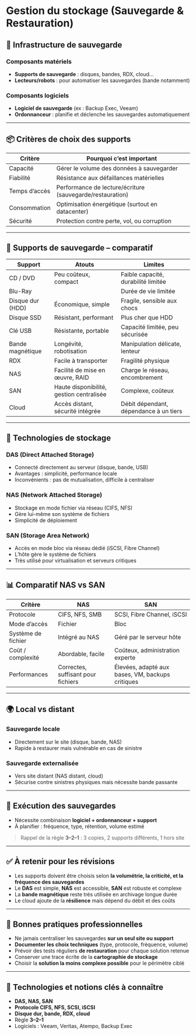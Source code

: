 # Gestion du stockage (Sauvegarde & Restauration)

## 🧱 Infrastructure de sauvegarde

### Composants matériels

- **Supports de sauvegarde** : disques, bandes, RDX, cloud…
- **Lecteurs/robots** : pour automatiser les sauvegardes (bande notamment)

### Composants logiciels

- **Logiciel de sauvegarde** (ex : Backup Exec, Veeam)
- **Ordonnanceur** : planifie et déclenche les sauvegardes automatiquement

---

## 📦 Critères de choix des supports

|Critère|Pourquoi c’est important|
|---|---|
|Capacité|Gérer le volume des données à sauvegarder|
|Fiabilité|Résistance aux défaillances matérielles|
|Temps d’accès|Performance de lecture/écriture (sauvegarde/restauration)|
|Consommation|Optimisation énergétique (surtout en datacenter)|
|Sécurité|Protection contre perte, vol, ou corruption|

---

## 💾 Supports de sauvegarde – comparatif

|Support|Atouts|Limites|
|---|---|---|
|CD / DVD|Peu coûteux, compact|Faible capacité, durabilité limitée|
|Blu-Ray||Durée de vie limitée|
|Disque dur (HDD)|Économique, simple|Fragile, sensible aux chocs|
|Disque SSD|Résistant, performant|Plus cher que HDD|
|Clé USB|Résistante, portable|Capacité limitée, peu sécurisée|
|Bande magnétique|Longévité, robotisation|Manipulation délicate, lenteur|
|RDX|Facile à transporter|Fragilité physique|
|NAS|Facilité de mise en œuvre, RAID|Charge le réseau, encombrement|
|SAN|Haute disponibilité, gestion centralisée|Complexe, coûteux|
|Cloud|Accès distant, sécurité intégrée|Débit dépendant, dépendance à un tiers|

---

## 🔌 Technologies de stockage

### DAS (Direct Attached Storage)

- Connecté directement au serveur (disque, bande, USB)
- Avantages : simplicité, performance locale
- Inconvénients : pas de mutualisation, difficile à centraliser

### NAS (Network Attached Storage)

- Stockage en mode fichier via réseau (CIFS, NFS)
- Gère lui-même son système de fichiers
- Simplicité de déploiement

### SAN (Storage Area Network)

- Accès en mode bloc via réseau dédié (iSCSI, Fibre Channel)
- L’hôte gère le système de fichiers
- Très utilisé pour virtualisation et serveurs critiques

---

## 📊 Comparatif NAS vs SAN

|Critère|NAS|SAN|
|---|---|---|
|Protocole|CIFS, NFS, SMB|SCSI, Fibre Channel, iSCSI|
|Mode d’accès|Fichier|Bloc|
|Système de fichier|Intégré au NAS|Géré par le serveur hôte|
|Coût / complexité|Abordable, facile|Coûteux, administration experte|
|Performances|Correctes, suffisant pour fichiers|Élevées, adapté aux bases, VM, backups critiques|

---

## 🌍 Local vs distant

### Sauvegarde locale

- Directement sur le site (disque, bande, NAS)
- Rapide à restaurer mais vulnérable en cas de sinistre

### Sauvegarde externalisée

- Vers site distant (NAS distant, cloud)
- Sécurise contre sinistres physiques mais nécessite bande passante

---

## 🧪 Exécution des sauvegardes

- Nécessite combinaison **logiciel + ordonnanceur + support**
- À planifier : fréquence, type, rétention, volume estimé

> Rappel de la règle **3–2–1** : 3 copies, 2 supports différents, 1 hors site

---

## ✅ À retenir pour les révisions

- Les supports doivent être choisis selon **la volumétrie, la criticité, et la fréquence des sauvegardes**
- Le **DAS** est simple, **NAS** est accessible, **SAN** est robuste et complexe
- La **bande magnétique** reste très utilisée en archivage longue durée
- Le cloud ajoute de la **résilience** mais dépend du débit et des coûts

---

## 📌 Bonnes pratiques professionnelles

- Ne jamais centraliser les sauvegardes **sur un seul site ou support**
- **Documenter les choix techniques** (type, protocole, fréquence, volume)
- Prévoir des tests réguliers **de restauration** pour chaque solution retenue
- Conserver une trace écrite de la **cartographie de stockage**
- Choisir la **solution la moins complexe possible** pour le périmètre ciblé

---

## 🔗 Technologies et notions clés à connaître

- **DAS, NAS, SAN**
- **Protocole CIFS, NFS, SCSI, iSCSI**
- **Disque dur, bande, RDX, cloud**
- Règle **3–2–1**
- Logiciels : Veeam, Veritas, Atempo, Backup Exec